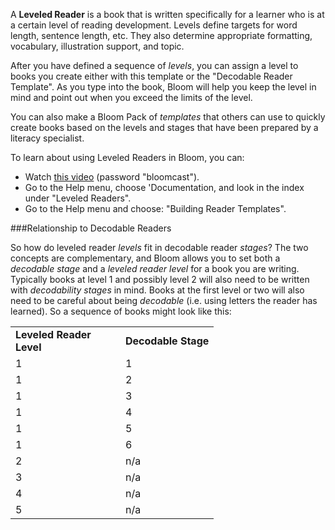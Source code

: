 A **Leveled Reader** is a book that is written specifically for a learner who is at a certain level of reading development. Levels define targets for word length, sentence length, etc. They also determine appropriate formatting, vocabulary, illustration support, and topic.

After you have defined a sequence of *levels*, you can assign a level to books you create either with this template or the "Decodable Reader Template". As you type into the book, Bloom will help you keep the level in mind and point out when you exceed the limits of the level.

You can also make a Bloom Pack of *templates* that others can use to quickly create books based on the levels and stages that have been prepared by a literacy specialist.

To learn about using Leveled Readers in Bloom, you can:

- Watch [this video](http://tiny.cc/8vbwux) (password "bloomcast").
- Go to the Help menu, choose 'Documentation, and look in the index under "Leveled Readers".
- Go to the Help menu and choose: "Building Reader Templates".

###Relationship to Decodable Readers

So how do leveled reader *levels* fit in decodable reader *stages*? The two concepts are complementary, and Bloom allows you to set both a *decodable stage* and a *leveled reader level* for a book you are writing. Typically books at level 1 and possibly level 2 will also need to be written with *decodability stages* in mind. Books at the first level or two will also need to be careful about being *decodable* (i.e. using letters the reader has learned). So a sequence of books might look like this:

<table>
  <tr style="font-weight:bold">
    <td style="width:10em">Leveled Reader Level</td>
    <td>Decodable Stage</td>
  </tr>
  <tr>    <td>1</td>    <td>1</td>  </tr>
    <tr>    <td>1</td>    <td>2</td>  </tr>
    <tr>    <td>1</td>    <td>3</td>  </tr>
    <tr>    <td>1</td>    <td>4</td>  </tr>
    <tr>    <td>1</td>    <td>5</td>  </tr>
    <tr>    <td>1</td>    <td>6</td>  </tr>
    <tr>    <td>2</td>    <td>n/a</td>  </tr>
    <tr>    <td>3</td>    <td>n/a</td>  </tr>
    <tr>    <td>4</td>    <td>n/a</td>  </tr>
    <tr>    <td>5</td>    <td>n/a</td>  </tr>
</table>


